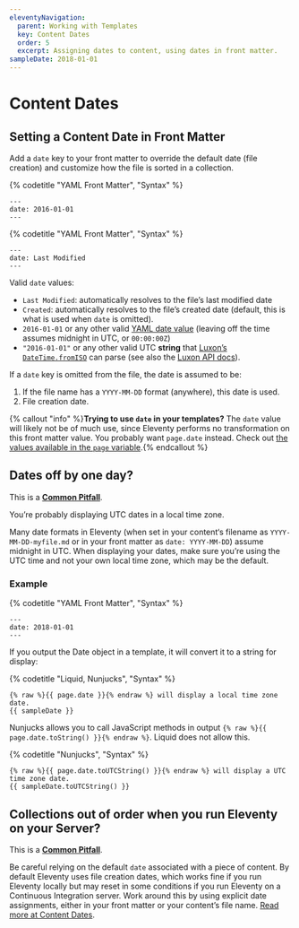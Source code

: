 ```yaml
---
eleventyNavigation:
  parent: Working with Templates
  key: Content Dates
  order: 5
  excerpt: Assigning dates to content, using dates in front matter.
sampleDate: 2018-01-01
---
```

# Content Dates

## Setting a Content Date in Front Matter

Add a `date` key to your front matter to override the default date (file creation) and customize how the file is sorted in a collection.

{% codetitle "YAML Front Matter", "Syntax" %}

```
---
date: 2016-01-01
---
```

{% codetitle "YAML Front Matter", "Syntax" %}

```
---
date: Last Modified
---
```

Valid `date` values:

* `Last Modified`: automatically resolves to the file’s last modified date
* `Created`: automatically resolves to the file’s created date (default, this is what is used when `date` is omitted).
* `2016-01-01` or any other valid [YAML date value](https://yaml.org/type/timestamp.html) (leaving off the time assumes midnight in UTC, or `00:00:00Z`)
* `"2016-01-01"` or any other valid UTC **string** that [Luxon’s `DateTime.fromISO`](https://moment.github.io/luxon/docs/manual/parsing.html#parsing-technical-formats) can parse (see also the [Luxon API docs](https://moment.github.io/luxon/docs/class/src/datetime.js~DateTime.html#static-method-fromISO)).

If a `date` key is omitted from the file, the date is assumed to be:

1. If the file name has a `YYYY-MM-DD` format (anywhere), this date is used.
1. File creation date.

{% callout "info" %}<strong>Trying to use <code>date</code> in your templates?</strong> The <code>date</code> value will likely not be of much use, since Eleventy performs no transformation on this front matter value. You probably want <code>page.date</code> instead. Check out <a href="/docs/data/#page-variable-contents">the values available in the <code>page</code> variable</a>.{% endcallout %}

## Dates off by one day?

<div class="elv-callout elv-callout-warn">This is a <a href="/docs/pitfalls/"><strong>Common Pitfall</strong></a>.</div>

You’re probably displaying UTC dates in a local time zone.

Many date formats in Eleventy (when set in your content‘s filename as `YYYY-MM-DD-myfile.md` or in your front matter as `date: YYYY-MM-DD`) assume midnight in UTC. When displaying your dates, make sure you’re using the UTC time and not your own local time zone, which may be the default.

### Example

{% codetitle "YAML Front Matter", "Syntax" %}

```
---
date: 2018-01-01
---
```

If you output the Date object in a template, it will convert it to a string for display:

{% codetitle "Liquid, Nunjucks", "Syntax" %}

```
{% raw %}{{ page.date }}{% endraw %} will display a local time zone date.
{{ sampleDate }}
```

Nunjucks allows you to call JavaScript methods in output `{% raw %}{{ page.date.toString() }}{% endraw %}`. Liquid does not allow this.

{% codetitle "Nunjucks", "Syntax" %}

```
{% raw %}{{ page.date.toUTCString() }}{% endraw %} will display a UTC time zone date.
{{ sampleDate.toUTCString() }}
```

## Collections out of order when you run Eleventy on your Server?

<div class="elv-callout elv-callout-warn">This is a <a href="/docs/pitfalls/"><strong>Common Pitfall</strong></a>.</div>

Be careful relying on the default `date` associated with a piece of content. By default Eleventy uses file creation dates, which works fine if you run Eleventy locally but may reset in some conditions if you run Eleventy on a Continuous Integration server. Work around this by using explicit date assignments, either in your front matter or your content’s file name. [Read more at Content Dates](/docs/dates/).
